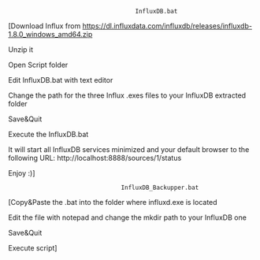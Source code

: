 										
										
										InfluxDB.bat

[Download Influx from https://dl.influxdata.com/influxdb/releases/influxdb-1.8.0_windows_amd64.zip

Unzip it

Open Script folder

Edit InfluxDB.bat with text editor

Change the path for the three Influx .exes files to your InfluxDB extracted folder

Save&Quit

Execute the InfluxDB.bat

It will start all InfluxDB services minimized and your 
default browser to the following URL: http://localhost:8888/sources/1/status

Enjoy :)]


									InfluxDB_Backupper.bat
									
[Copy&Paste the .bat into the folder where influxd.exe is located

Edit the file with notepad and change the mkdir path to your InfluxDB one

Save&Quit

Execute script]